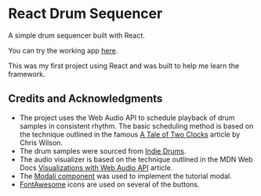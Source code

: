 # React Drum Sequencer

A simple drum sequencer built with React. 

You can try the working app [here](https://lmjh.github.io/react-drum-sequencer/).

This was my first project using React and was built to help me learn the framework.

## Credits and Acknowledgments 

* The project uses the Web Audio API to schedule playback of drum samples in consistent rhythm. The basic scheduling method is based on the technique outlined in the famous [A Tale of Two Clocks](https://web.dev/audio-scheduling/) article by Chris Wilson.
* The drum samples were sourced from [Indie Drums](https://www.indiedrums.com/2012/10/10/free-drums-samples-rock-kit/).
* The audio visualizer is based on the technique outlined in the MDN Web Docs [Visualizations with Web Audio API](https://developer.mozilla.org/en-US/docs/Web/API/Web_Audio_API/Visualizations_with_Web_Audio_API) article.
* The [Modali component](https://github.com/upmostly/modali) was used to implement the tutorial modal.
* [FontAwesome](https://fontawesome.com/) icons are used on several of the buttons.
